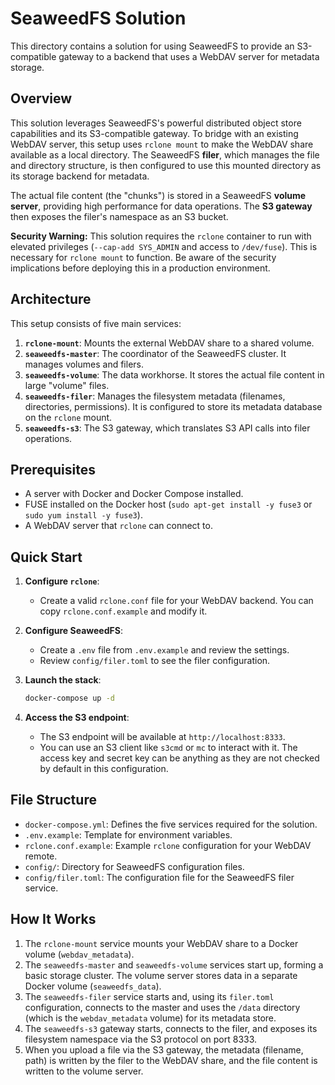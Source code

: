 # SeaweedFS Solution

This directory contains a solution for using SeaweedFS to provide an S3-compatible gateway to a backend that uses a WebDAV server for metadata storage.

## Overview

This solution leverages SeaweedFS's powerful distributed object store capabilities and its S3-compatible gateway. To bridge with an existing WebDAV server, this setup uses `rclone mount` to make the WebDAV share available as a local directory. The SeaweedFS **filer**, which manages the file and directory structure, is then configured to use this mounted directory as its storage backend for metadata.

The actual file content (the "chunks") is stored in a SeaweedFS **volume server**, providing high performance for data operations. The **S3 gateway** then exposes the filer's namespace as an S3 bucket.

**Security Warning:** This solution requires the `rclone` container to run with elevated privileges (`--cap-add SYS_ADMIN` and access to `/dev/fuse`). This is necessary for `rclone mount` to function. Be aware of the security implications before deploying this in a production environment.

## Architecture

This setup consists of five main services:
1.  **`rclone-mount`**: Mounts the external WebDAV share to a shared volume.
2.  **`seaweedfs-master`**: The coordinator of the SeaweedFS cluster. It manages volumes and filers.
3.  **`seaweedfs-volume`**: The data workhorse. It stores the actual file content in large "volume" files.
4.  **`seaweedfs-filer`**: Manages the filesystem metadata (filenames, directories, permissions). It is configured to store its metadata database on the `rclone` mount.
5.  **`seaweedfs-s3`**: The S3 gateway, which translates S3 API calls into filer operations.

## Prerequisites

-   A server with Docker and Docker Compose installed.
-   FUSE installed on the Docker host (`sudo apt-get install -y fuse3` or `sudo yum install -y fuse3`).
-   A WebDAV server that `rclone` can connect to.

## Quick Start

1.  **Configure `rclone`**:
    -   Create a valid `rclone.conf` file for your WebDAV backend. You can copy `rclone.conf.example` and modify it.

2.  **Configure SeaweedFS**:
    -   Create a `.env` file from `.env.example` and review the settings.
    -   Review `config/filer.toml` to see the filer configuration.

3.  **Launch the stack**:
    ```sh
    docker-compose up -d
    ```

4.  **Access the S3 endpoint**:
    -   The S3 endpoint will be available at `http://localhost:8333`.
    -   You can use an S3 client like `s3cmd` or `mc` to interact with it. The access key and secret key can be anything as they are not checked by default in this configuration.

## File Structure

-   `docker-compose.yml`: Defines the five services required for the solution.
-   `.env.example`: Template for environment variables.
-   `rclone.conf.example`: Example `rclone` configuration for your WebDAV remote.
-   `config/`: Directory for SeaweedFS configuration files.
-   `config/filer.toml`: The configuration file for the SeaweedFS filer service.

## How It Works

1.  The `rclone-mount` service mounts your WebDAV share to a Docker volume (`webdav_metadata`).
2.  The `seaweedfs-master` and `seaweedfs-volume` services start up, forming a basic storage cluster. The volume server stores data in a separate Docker volume (`seaweedfs_data`).
3.  The `seaweedfs-filer` service starts and, using its `filer.toml` configuration, connects to the master and uses the `/data` directory (which is the `webdav_metadata` volume) for its metadata store.
4.  The `seaweedfs-s3` gateway starts, connects to the filer, and exposes its filesystem namespace via the S3 protocol on port 8333.
5.  When you upload a file via the S3 gateway, the metadata (filename, path) is written by the filer to the WebDAV share, and the file content is written to the volume server.

